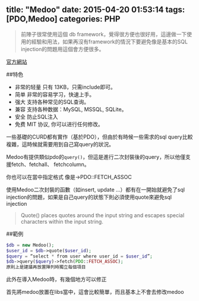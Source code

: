 title: "Medoo"
date: 2015-04-20 01:53:14
tags: [PDO,Medoo]
categories: PHP
---
>前陣子很常使用這個 db framework，覺得很方便也很好用，這邊做一下使用的經驗和用法，如果再沒有framework的情況下要避免像是基本的SQL injection的問題用這個會方便很多。

[官方網站](http://medoo.in/)

##特色
* 非常的轻量 只有 13KB，只需include即可。
* 简单 非常的容易学习，快速上手。
* 强大 支持各种常见的SQL查询。
* 兼容 支持各种数据：MySQL, MSSQL, SQLite。
* 安全 防止SQL注入
* 免费 MIT 协议, 你可以进行任何修改。

一些基礎的CURD都有實作（基於PDO），但由於有時候一些需求的sql query比較複雜，這時候就需要用到自己寫query的狀況。

Medoo有提供類似pdo的`query()`，但這是進行二次封裝後的query，所以他僅支援fetch、fetchall、 fetchcolumn。

你也可以在當中指定格式 像是->PDO::FETCH_ASSOC

使用Medoo二次封裝的函數（如insert, update …）都有在一開始就避免了sql injection的問題，如果是自己query的狀態下則必須使用quote來避免sql injection

>Quote() places quotes around the input string and escapes special characters within the input string.

##範例
``` php
$db = new Medoo();
$user_id = $db->quote($user_id);
$query = “select * from user where user_id = $user_id”;
$db->query($query)->fetch(PDO::FETCH_ASSOC);
原則上是建議再放置陣列時獨立每個項目
```

此外在導入Medoo時，有幾個地方可以修正

首先將medoo放置在libs當中，這會比較簡單，而且基本上不會去修改medoo

